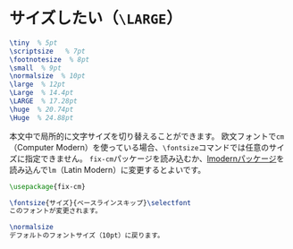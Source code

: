 # サイズしたい（`\LARGE`）

```latex
\tiny  % 5pt
\scriptsize   % 7pt
\footnotesize  % 8pt
\small  % 9pt
\normalsize  % 10pt
\large  % 12pt
\Large  % 14.4pt
\LARGE  % 17.28pt
\huge  % 20.74pt
\Huge  % 24.88pt
```

本文中で局所的に文字サイズを切り替えることができます。
欧文フォントで``cm``（Computer Modern）を使っている場合、``\fontsize``コマンドでは任意のサイズに指定できません。
``fix-cm``パッケージを読み込むか、[lmodernパッケージ](latex-lmodern.md)を読み込んで``lm``（Latin Modern）に変更するとよいです。

```latex
\usepackage{fix-cm}

\fontsize{サイズ}{ベースラインスキップ}\selectfont
このフォントが変更されます。

\normalsize
デフォルトのフォントサイズ（10pt）に戻ります。
```
